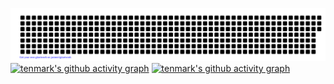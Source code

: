 ![gitartwork](gitartwork.svg)
[![tenmark's github activity graph](https://activity-graph.herokuapp.com/graph?username=Ashutosh00710)](https://github.com/ashutosh00710/github-readme-activity-graph)
[![tenmark's github activity graph](https://activity-graph.herokuapp.com/graph?username=Ashutosh00710&theme=react-dark)](https://github.com/ashutosh00710/github-readme-activity-graph)
